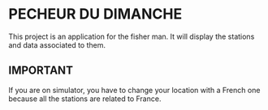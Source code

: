 # PECHEUR DU DIMANCHE

This project is an application for the fisher man.
It will display the stations and data associated to them.

## IMPORTANT

If you are on simulator, you have to change your location with a French one because all the stations are related to France.
